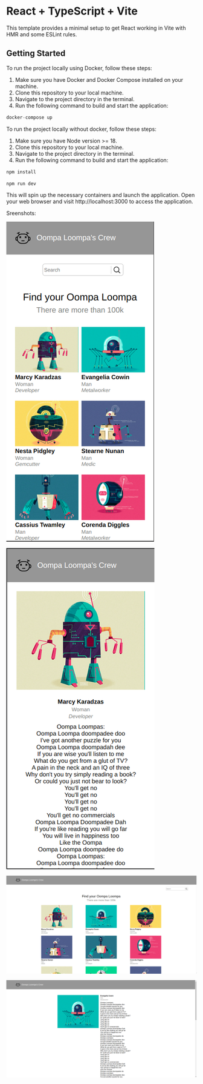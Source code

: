 # React + TypeScript + Vite

This template provides a minimal setup to get React working in Vite with HMR and some ESLint rules.

## Getting Started

To run the project locally using Docker, follow these steps:

1. Make sure you have Docker and Docker Compose installed on your machine.
2. Clone this repository to your local machine.
3. Navigate to the project directory in the terminal.
4. Run the following command to build and start the application:

```js
docker-compose up
```

To run the project locally without docker, follow these steps:

1. Make sure you have Node version >= 18.
2. Clone this repository to your local machine.
3. Navigate to the project directory in the terminal.
4. Run the following command to build and start the application:

```js
npm install
```

```js
npm run dev
```

This will spin up the necessary containers and launch the application. Open your web browser and visit http://localhost:3000 to access the application.

Sreenshots:

![Mobile homepage](image.png)

![Mobile detail view](image-1.png)

![Desktop homepage](image-2.png)

![Desktop detail view](image-3.png)

